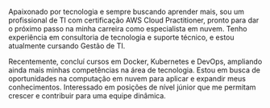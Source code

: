 Apaixonado por tecnologia e sempre buscando aprender mais, sou um profissional de TI com certificação AWS Cloud Practitioner, pronto para dar o próximo passo na minha carreira como especialista em nuvem. Tenho experiência em consultoria de tecnologia e suporte técnico, e estou atualmente cursando Gestão de TI.

Recentemente, concluí cursos em Docker, Kubernetes e DevOps, ampliando ainda mais minhas competências na área de tecnologia. Estou em busca de oportunidades na computação em nuvem para aplicar e expandir meus conhecimentos. Interessado em posições de nível júnior que me permitam crescer e contribuir para uma equipe dinâmica.
